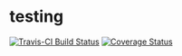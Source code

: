 # testing

[![Travis-CI Build Status](https://travis-ci.org/testing69/testing.svg?branch=master)](https://travis-ci.org/testing69/testing)
[![Coverage Status](https://img.shields.io/coveralls/testing69/testing.svg)](https://coveralls.io/r/testing69/testing?branch=master)
